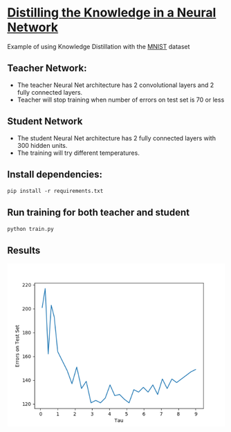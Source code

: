 # [Distilling the Knowledge in a Neural Network](https://arxiv.org/abs/1503.02531)

Example of using Knowledge Distillation with the [MNIST](http://yann.lecun.com/exdb/mnist/) dataset

## Teacher Network:
* The teacher Neural Net architecture has 2 convolutional layers and 2 fully connected layers.
* Teacher will stop training when number of errors on test set is 70 or less

## Student Network
* The student Neural Net architecture has 2 fully connected layers with 300 hidden units.
* The training will try different temperatures.

## Install dependencies:
```
pip install -r requirements.txt
```

## Run training for both teacher and student
```
python train.py
```

## Results
![results](https://github.com/dariocazzani/knowledge-distill/blob/master/images/tau.png)
